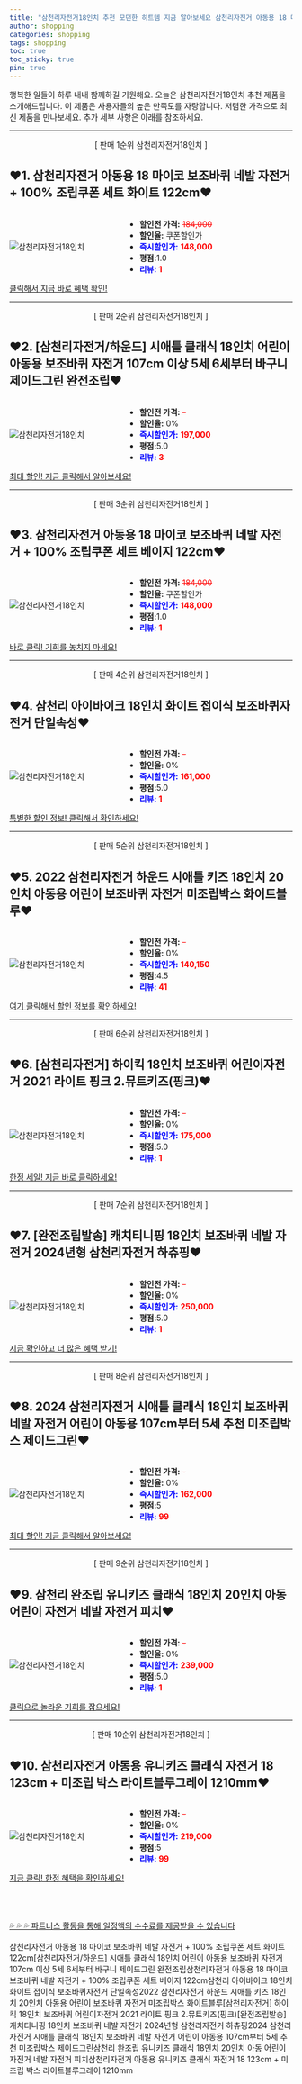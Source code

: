 ```yaml
---
title: "삼천리자전거18인치 추천 모던한 히트템 지금 알아보세요 삼천리자전거 아동용 18 마이코 보조바퀴"
author: shopping
categories: shopping
tags: shopping
toc: true
toc_sticky: true
pin: true
---
```

행복한 일들이 하루 내내 함께하길 기원해요. 오늘은 삼천리자전거18인치 추천 제품을 소개해드립니다. 이 제품은 사용자들의 높은 만족도를 자랑합니다. 저렴한 가격으로 최신 제품을 만나보세요. 추가 세부 사항은 아래를 참조하세요.

---
<p class="toplist" style="margin: 0 auto; display: block; width: fit-content;">[ 판매 1순위 삼천리자전거18인치 ]</p>

<h2><strong>❤️1. 삼천리자전거 아동용 18 마이코 보조바퀴 네발 자전거 + 100% 조립쿠폰 세트 화이트 122cm❤️</strong></h2>

<div style="display: flex; align-items: center;">
    <div style="flex: 0.4;">
        <img src="https://thumbnail6.coupangcdn.com/thumbnails/remote/230x230ex/image/retail/images/2024/03/19/17/0/9ffb1801-95e7-4169-a053-4a481244ce49.jpg" alt="삼천리자전거18인치" style="max-width: 100%;">
    </div>
    <div style="flex: 0.6; margin-left: 10px;">
        <ul>
            <li><strong>할인전 가격:</strong> <del style="color: red;">184,000</del></li>
            <li><strong>할인율:</strong> 쿠폰할인가</li>
            <li><span style='color:blue'><strong>즉시할인가:</strong></span> <span style='color:red'><strong>148,000</strong></span></li>
            <li><strong>평점:</strong>1.0</li>
            <li><span style='color:blue'><strong>리뷰:</strong></span> <span style='color:red'><strong>1</strong></span></li>
        </ul>
    </div>
</div>
<div class="center">
    <a href="https://selin100587001.github.io?lptag=AF9450613&subid=githubio&pageKey=7970192086&traceid=V0-153&itemId=22071041513&vendorItemId=89118126740" class="myButton">
        클릭해서 지금 바로 혜택 확인!
    </a>
</div>


---
<p class="toplist" style="margin: 0 auto; display: block; width: fit-content;">[ 판매 2순위 삼천리자전거18인치 ]</p>

<h2><strong>❤️2. [삼천리자전거/하운드] 시애틀 클래식 18인치 어린이 아동용 보조바퀴 자전거 107cm 이상 5세 6세부터 바구니 제이드그린 완전조립❤️</strong></h2>

<div style="display: flex; align-items: center;">
    <div style="flex: 0.4;">
        <img src="https://thumbnail10.coupangcdn.com/thumbnails/remote/230x230ex/image/vendor_inventory/0fcd/84a2c5418a6ddb1447103957a54dc1ce414ef700b61099913e5ae2e63e43.jpg" alt="삼천리자전거18인치" style="max-width: 100%;">
    </div>
    <div style="flex: 0.6; margin-left: 10px;">
        <ul>
            <li><strong>할인전 가격:</strong> <del style="color: red;">-</del></li>
            <li><strong>할인율:</strong> 0%</li>
            <li><span style='color:blue'><strong>즉시할인가:</strong></span> <span style='color:red'><strong>197,000</strong></span></li>
            <li><strong>평점:</strong>5.0</li>
            <li><span style='color:blue'><strong>리뷰:</strong></span> <span style='color:red'><strong>3</strong></span></li>
        </ul>
    </div>
</div>
<div class="center">
    <a href="https://selin100587001.github.io?lptag=AF9450613&subid=githubio&pageKey=8051268296&traceid=V0-153&itemId=22582449455&vendorItemId=88791426908" class="myButton">
        최대 할인! 지금 클릭해서 알아보세요!
    </a>
</div>


---
<p class="toplist" style="margin: 0 auto; display: block; width: fit-content;">[ 판매 3순위 삼천리자전거18인치 ]</p>

<h2><strong>❤️3. 삼천리자전거 아동용 18 마이코 보조바퀴 네발 자전거 + 100% 조립쿠폰 세트 베이지 122cm❤️</strong></h2>

<div style="display: flex; align-items: center;">
    <div style="flex: 0.4;">
        <img src="https://thumbnail10.coupangcdn.com/thumbnails/remote/230x230ex/image/retail/images/2024/03/19/17/3/cb5e1a58-93eb-44b1-b3de-dbf5eeb3f46c.jpg" alt="삼천리자전거18인치" style="max-width: 100%;">
    </div>
    <div style="flex: 0.6; margin-left: 10px;">
        <ul>
            <li><strong>할인전 가격:</strong> <del style="color: red;">184,000</del></li>
            <li><strong>할인율:</strong> 쿠폰할인가</li>
            <li><span style='color:blue'><strong>즉시할인가:</strong></span> <span style='color:red'><strong>148,000</strong></span></li>
            <li><strong>평점:</strong>1.0</li>
            <li><span style='color:blue'><strong>리뷰:</strong></span> <span style='color:red'><strong>1</strong></span></li>
        </ul>
    </div>
</div>
<div class="center">
    <a href="https://selin100587001.github.io?lptag=AF9450613&subid=githubio&pageKey=7970192086&traceid=V0-153&itemId=22071041515&vendorItemId=89118126745" class="myButton">
        바로 클릭! 기회를 놓치지 마세요!
    </a>
</div>


---
<p class="toplist" style="margin: 0 auto; display: block; width: fit-content;">[ 판매 4순위 삼천리자전거18인치 ]</p>

<h2><strong>❤️4. 삼천리 아이바이크 18인치 화이트 접이식 보조바퀴자전거 단일속성❤️</strong></h2>

<div style="display: flex; align-items: center;">
    <div style="flex: 0.4;">
        <img src="https://thumbnail7.coupangcdn.com/thumbnails/remote/230x230ex/image/vendor_inventory/b3d9/3d913e4bf95dcd6696f2dd9356e148516a21b941c728ee33ed17711c9586.jpg" alt="삼천리자전거18인치" style="max-width: 100%;">
    </div>
    <div style="flex: 0.6; margin-left: 10px;">
        <ul>
            <li><strong>할인전 가격:</strong> <del style="color: red;">-</del></li>
            <li><strong>할인율:</strong> 0%</li>
            <li><span style='color:blue'><strong>즉시할인가:</strong></span> <span style='color:red'><strong>161,000</strong></span></li>
            <li><strong>평점:</strong>5.0</li>
            <li><span style='color:blue'><strong>리뷰:</strong></span> <span style='color:red'><strong>1</strong></span></li>
        </ul>
    </div>
</div>
<div class="center">
    <a href="https://selin100587001.github.io?lptag=AF9450613&subid=githubio&pageKey=7634889185&traceid=V0-153&itemId=20271678168&vendorItemId=89677155876" class="myButton">
        특별한 할인 정보! 클릭해서 확인하세요!
    </a>
</div>


---
<p class="toplist" style="margin: 0 auto; display: block; width: fit-content;">[ 판매 5순위 삼천리자전거18인치 ]</p>

<h2><strong>❤️5. 2022 삼천리자전거 하운드 시애틀 키즈 18인치 20인치 아동용 어린이 보조바퀴 자전거 미조립박스 화이트블루❤️</strong></h2>

<div style="display: flex; align-items: center;">
    <div style="flex: 0.4;">
        <img src="https://thumbnail10.coupangcdn.com/thumbnails/remote/230x230ex/image/vendor_inventory/f4cf/1925097d56cfb8acbf1f5995298273eaa188ff4e76aa67ee5571643729e9.jpg" alt="삼천리자전거18인치" style="max-width: 100%;">
    </div>
    <div style="flex: 0.6; margin-left: 10px;">
        <ul>
            <li><strong>할인전 가격:</strong> <del style="color: red;">-</del></li>
            <li><strong>할인율:</strong> 0%</li>
            <li><span style='color:blue'><strong>즉시할인가:</strong></span> <span style='color:red'><strong>140,150</strong></span></li>
            <li><strong>평점:</strong>4.5</li>
            <li><span style='color:blue'><strong>리뷰:</strong></span> <span style='color:red'><strong>41</strong></span></li>
        </ul>
    </div>
</div>
<div class="center">
    <a href="https://selin100587001.github.io?lptag=AF9450613&subid=githubio&pageKey=6504881706&traceid=V0-153&itemId=14339009171&vendorItemId=81583553672" class="myButton">
        여기 클릭해서 할인 정보를 확인하세요!
    </a>
</div>


---
<p class="toplist" style="margin: 0 auto; display: block; width: fit-content;">[ 판매 6순위 삼천리자전거18인치 ]</p>

<h2><strong>❤️6. [삼천리자전거] 하이킥 18인치 보조바퀴 어린이자전거 2021 라이트 핑크 2.뮤트키즈(핑크)❤️</strong></h2>

<div style="display: flex; align-items: center;">
    <div style="flex: 0.4;">
        <img src="https://thumbnail6.coupangcdn.com/thumbnails/remote/230x230ex/image/vendor_inventory/b8f2/fbfd8127a6e2035f2d784a09daa83bdf022f4fb34335bdd9554eb27906b3.jpeg" alt="삼천리자전거18인치" style="max-width: 100%;">
    </div>
    <div style="flex: 0.6; margin-left: 10px;">
        <ul>
            <li><strong>할인전 가격:</strong> <del style="color: red;">-</del></li>
            <li><strong>할인율:</strong> 0%</li>
            <li><span style='color:blue'><strong>즉시할인가:</strong></span> <span style='color:red'><strong>175,000</strong></span></li>
            <li><strong>평점:</strong>5.0</li>
            <li><span style='color:blue'><strong>리뷰:</strong></span> <span style='color:red'><strong>1</strong></span></li>
        </ul>
    </div>
</div>
<div class="center">
    <a href="https://selin100587001.github.io?lptag=AF9450613&subid=githubio&pageKey=7209342220&traceid=V0-153&itemId=18240500638&vendorItemId=85387480844" class="myButton">
        한정 세일! 지금 바로 클릭하세요!
    </a>
</div>


---
<p class="toplist" style="margin: 0 auto; display: block; width: fit-content;">[ 판매 7순위 삼천리자전거18인치 ]</p>

<h2><strong>❤️7. [완전조립발송] 캐치티니핑 18인치 보조바퀴 네발 자전거 2024년형 삼천리자전거 하츄핑❤️</strong></h2>

<div style="display: flex; align-items: center;">
    <div style="flex: 0.4;">
        <img src="https://thumbnail8.coupangcdn.com/thumbnails/remote/230x230ex/image/vendor_inventory/2b11/9da2c9859630349723ed437d4bfdc048c0704e9984d0da2e59f4bf8a0d64.jpg" alt="삼천리자전거18인치" style="max-width: 100%;">
    </div>
    <div style="flex: 0.6; margin-left: 10px;">
        <ul>
            <li><strong>할인전 가격:</strong> <del style="color: red;">-</del></li>
            <li><strong>할인율:</strong> 0%</li>
            <li><span style='color:blue'><strong>즉시할인가:</strong></span> <span style='color:red'><strong>250,000</strong></span></li>
            <li><strong>평점:</strong>5.0</li>
            <li><span style='color:blue'><strong>리뷰:</strong></span> <span style='color:red'><strong>1</strong></span></li>
        </ul>
    </div>
</div>
<div class="center">
    <a href="https://selin100587001.github.io?lptag=AF9450613&subid=githubio&pageKey=8051259695&traceid=V0-153&itemId=22582416671&vendorItemId=89624182555" class="myButton">
        지금 확인하고 더 많은 혜택 받기!
    </a>
</div>


---
<p class="toplist" style="margin: 0 auto; display: block; width: fit-content;">[ 판매 8순위 삼천리자전거18인치 ]</p>

<h2><strong>❤️8. 2024 삼천리자전거 시애틀 클래식 18인치 보조바퀴 네발 자전거 어린이 아동용 107cm부터 5세 추천 미조립박스 제이드그린❤️</strong></h2>

<div style="display: flex; align-items: center;">
    <div style="flex: 0.4;">
        <img src="https://thumbnail8.coupangcdn.com/thumbnails/remote/230x230ex/image/vendor_inventory/e201/9af4e7d7ef2fad057e667d7a05f1d2a9750f70c029b454f415ac93fc4ce5.jpg" alt="삼천리자전거18인치" style="max-width: 100%;">
    </div>
    <div style="flex: 0.6; margin-left: 10px;">
        <ul>
            <li><strong>할인전 가격:</strong> <del style="color: red;">-</del></li>
            <li><strong>할인율:</strong> 0%</li>
            <li><span style='color:blue'><strong>즉시할인가:</strong></span> <span style='color:red'><strong>162,000</strong></span></li>
            <li><strong>평점:</strong>5</li>
            <li><span style='color:blue'><strong>리뷰:</strong></span> <span style='color:red'><strong>99</strong></span></li>
        </ul>
    </div>
</div>
<div class="center">
    <a href="https://selin100587001.github.io?lptag=AF9450613&subid=githubio&pageKey=7917608774&traceid=V0-153&itemId=22582490369&vendorItemId=88791488305" class="myButton">
        최대 할인! 지금 클릭해서 알아보세요!
    </a>
</div>


---
<p class="toplist" style="margin: 0 auto; display: block; width: fit-content;">[ 판매 9순위 삼천리자전거18인치 ]</p>

<h2><strong>❤️9. 삼천리 완조립 유니키즈 클래식 18인치 20인치 아동 어린이 자전거 네발 자전거 피치❤️</strong></h2>

<div style="display: flex; align-items: center;">
    <div style="flex: 0.4;">
        <img src="https://thumbnail8.coupangcdn.com/thumbnails/remote/230x230ex/image/vendor_inventory/6e74/794319af57b71a2444b0f43065a845a105e775a24fda1980e2f5a87e377a.jpg" alt="삼천리자전거18인치" style="max-width: 100%;">
    </div>
    <div style="flex: 0.6; margin-left: 10px;">
        <ul>
            <li><strong>할인전 가격:</strong> <del style="color: red;">-</del></li>
            <li><strong>할인율:</strong> 0%</li>
            <li><span style='color:blue'><strong>즉시할인가:</strong></span> <span style='color:red'><strong>239,000</strong></span></li>
            <li><strong>평점:</strong>5.0</li>
            <li><span style='color:blue'><strong>리뷰:</strong></span> <span style='color:red'><strong>1</strong></span></li>
        </ul>
    </div>
</div>
<div class="center">
    <a href="https://selin100587001.github.io?lptag=AF9450613&subid=githubio&pageKey=7961288632&traceid=V0-153&itemId=22011288789&vendorItemId=89058713252" class="myButton">
        클릭으로 놀라운 기회를 잡으세요!
    </a>
</div>


---
<p class="toplist" style="margin: 0 auto; display: block; width: fit-content;">[ 판매 10순위 삼천리자전거18인치 ]</p>

<h2><strong>❤️10. 삼천리자전거 아동용 유니키즈 클래식 자전거 18 123cm + 미조립 박스 라이트블루그레이 1210mm❤️</strong></h2>

<div style="display: flex; align-items: center;">
    <div style="flex: 0.4;">
        <img src="https://thumbnail8.coupangcdn.com/thumbnails/remote/230x230ex/image/rs_quotation_api/pyt9otfr/f64198a6eb56426092dc3efa2e88f552.jpg" alt="삼천리자전거18인치" style="max-width: 100%;">
    </div>
    <div style="flex: 0.6; margin-left: 10px;">
        <ul>
            <li><strong>할인전 가격:</strong> <del style="color: red;">-</del></li>
            <li><strong>할인율:</strong> 0%</li>
            <li><span style='color:blue'><strong>즉시할인가:</strong></span> <span style='color:red'><strong>219,000</strong></span></li>
            <li><strong>평점:</strong>5</li>
            <li><span style='color:blue'><strong>리뷰:</strong></span> <span style='color:red'><strong>99</strong></span></li>
        </ul>
    </div>
</div>
<div class="center">
    <a href="https://selin100587001.github.io?lptag=AF9450613&subid=githubio&pageKey=8092482990&traceid=V0-153&itemId=22862320996&vendorItemId=89896965953" class="myButton">
        지금 클릭! 한정 혜택을 확인하세요!
    </a>
</div>

<br><br><br>[💦 💦 💦 파트너스 활동을 통해 일정액의 수수료를 제공받을 수 있습니다](https://link.coupang.com/a/bcpT2c)<br><br>삼천리자전거 아동용 18 마이코 보조바퀴 네발 자전거 + 100% 조립쿠폰 세트 화이트 122cm[삼천리자전거/하운드] 시애틀 클래식 18인치 어린이 아동용 보조바퀴 자전거 107cm 이상 5세 6세부터 바구니 제이드그린 완전조립삼천리자전거 아동용 18 마이코 보조바퀴 네발 자전거 + 100% 조립쿠폰 세트 베이지 122cm삼천리 아이바이크 18인치 화이트 접이식 보조바퀴자전거 단일속성2022 삼천리자전거 하운드 시애틀 키즈 18인치 20인치 아동용 어린이 보조바퀴 자전거 미조립박스 화이트블루[삼천리자전거] 하이킥 18인치 보조바퀴 어린이자전거 2021 라이트 핑크 2.뮤트키즈(핑크)[완전조립발송] 캐치티니핑 18인치 보조바퀴 네발 자전거 2024년형 삼천리자전거 하츄핑2024 삼천리자전거 시애틀 클래식 18인치 보조바퀴 네발 자전거 어린이 아동용 107cm부터 5세 추천 미조립박스 제이드그린삼천리 완조립 유니키즈 클래식 18인치 20인치 아동 어린이 자전거 네발 자전거 피치삼천리자전거 아동용 유니키즈 클래식 자전거 18 123cm + 미조립 박스 라이트블루그레이 1210mm